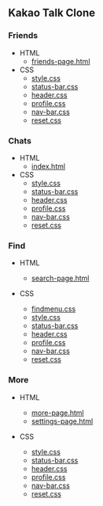 ## Kakao Talk Clone

### Friends
- HTML
  - [friends-page.html](https://github.com/xxunghee/htmlstudy/blob/master/kakaoTalk/friends-page.html)
- CSS
  - [style.css](https://github.com/xxunghee/htmlstudy/blob/master/kakaoTalk/style.css)
  - [status-bar.css](https://github.com/xxunghee/htmlstudy/blob/master/kakaoTalk/status-bar.css)
  - [header.css](https://github.com/xxunghee/htmlstudy/blob/master/kakaoTalk/header.css)
  - [profile.css](https://github.com/xxunghee/htmlstudy/blob/master/kakaoTalk/profile.css)
  - [nav-bar.css](https://github.com/xxunghee/htmlstudy/blob/master/kakaoTalk/nav-bar.css)
  - [reset.css](https://github.com/xxunghee/htmlstudy/blob/master/kakaoTalk/reset.css)
  
### Chats
- HTML
  - [index.html](https://github.com/xxunghee/htmlstudy/blob/master/kakaoTalk/index.html)
- CSS
  - [style.css](https://github.com/xxunghee/htmlstudy/blob/master/kakaoTalk/style.css)
  - [status-bar.css](https://github.com/xxunghee/htmlstudy/blob/master/kakaoTalk/status-bar.css)
  - [header.css](https://github.com/xxunghee/htmlstudy/blob/master/kakaoTalk/header.css)
  - [profile.css](https://github.com/xxunghee/htmlstudy/blob/master/kakaoTalk/profile.css)
  - [nav-bar.css](https://github.com/xxunghee/htmlstudy/blob/master/kakaoTalk/nav-bar.css)
  - [reset.css](https://github.com/xxunghee/htmlstudy/blob/master/kakaoTalk/reset.css)

### Find
- HTML
  - [search-page.html](https://github.com/xxunghee/htmlstudy/blob/master/kakaoTalk/search-page.html)
  
- CSS
  - [findmenu.css](https://github.com/xxunghee/htmlstudy/blob/master/kakaoTalk/findmenu.css)
  - [style.css](https://github.com/xxunghee/htmlstudy/blob/master/kakaoTalk/style.css)
  - [status-bar.css](https://github.com/xxunghee/htmlstudy/blob/master/kakaoTalk/status-bar.css)
  - [header.css](https://github.com/xxunghee/htmlstudy/blob/master/kakaoTalk/header.css)
  - [profile.css](https://github.com/xxunghee/htmlstudy/blob/master/kakaoTalk/profile.css)
  - [nav-bar.css](https://github.com/xxunghee/htmlstudy/blob/master/kakaoTalk/nav-bar.css)
  - [reset.css](https://github.com/xxunghee/htmlstudy/blob/master/kakaoTalk/reset.css)

### More
- HTML
  - [more-page.html](https://github.com/xxunghee/htmlstudy/blob/master/kakaoTalk/more-page.html)
  - [settings-page.html](https://github.com/xxunghee/htmlstudy/blob/master/kakaoTalk/settings-page.html)
  
- CSS
  - [style.css](https://github.com/xxunghee/htmlstudy/blob/master/kakaoTalk/style.css)
  - [status-bar.css](https://github.com/xxunghee/htmlstudy/blob/master/kakaoTalk/status-bar.css)
  - [header.css](https://github.com/xxunghee/htmlstudy/blob/master/kakaoTalk/header.css)
  - [profile.css](https://github.com/xxunghee/htmlstudy/blob/master/kakaoTalk/profile.css)
  - [nav-bar.css](https://github.com/xxunghee/htmlstudy/blob/master/kakaoTalk/nav-bar.css)
  - [reset.css](https://github.com/xxunghee/htmlstudy/blob/master/kakaoTalk/reset.css)
